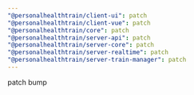 ```yaml
---
"@personalhealthtrain/client-ui": patch
"@personalhealthtrain/client-vue": patch
"@personalhealthtrain/core": patch
"@personalhealthtrain/server-api": patch
"@personalhealthtrain/server-core": patch
"@personalhealthtrain/server-realtime": patch
"@personalhealthtrain/server-train-manager": patch
---
```


patch bump
